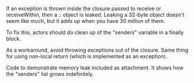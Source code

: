 If an exception is thrown inside the closure passed to receive or receiveWithin, then a :: object is leaked. Leaking a 32-byte object doesn't seem like much, but it adds up when you have 30 million of them.

To fix this, actors should do clean up of the "senders" variable in a finally block.

As a workaround, avoid throwing exceptions out of the closure. Same thing for using non-local return (which is implemented as an exception).

Code to demonstrate memory leak included as attachment. It shows how the "senders" list grows indefinitely.

